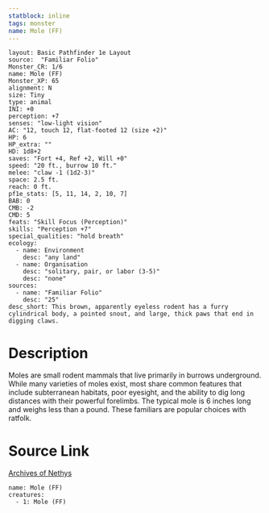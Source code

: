 ```yaml
---
statblock: inline
tags: monster
name: Mole (FF)
---
```

```statblock
layout: Basic Pathfinder 1e Layout
source:  "Familiar Folio"
Monster_CR: 1/6
name: Mole (FF)
Monster_XP: 65
alignment: N
size: Tiny
type: animal
INI: +0
perception: +7
senses: "low-light vision"
AC: "12, touch 12, flat-footed 12 (size +2)"
HP: 6
HP_extra: ""
HD: 1d8+2
saves: "Fort +4, Ref +2, Will +0"
speed: "20 ft., burrow 10 ft."
melee: "claw -1 (1d2-3)"
space: 2.5 ft.
reach: 0 ft.
pf1e_stats: [5, 11, 14, 2, 10, 7]
BAB: 0
CMB: -2
CMD: 5
feats: "Skill Focus (Perception)"
skills: "Perception +7"
special_qualities: "hold breath"
ecology:
  - name: Environment
    desc: "any land"
  - name: Organisation
    desc: "solitary, pair, or labor (3-5)"
    desc: "none"
sources:
  - name: "Familiar Folio"
    desc: "25"
desc_short: This brown, apparently eyeless rodent has a furry cylindrical body, a pointed snout, and large, thick paws that end in digging claws.
```
# Description
Moles are small rodent mammals that live primarily in burrows underground. While many varieties of moles exist, most share common features that include subterranean habitats, poor eyesight, and the ability to dig long distances with their powerful forelimbs. The typical mole is 6 inches long and weighs less than a pound. These familiars are popular choices with ratfolk.
# Source Link
[Archives of Nethys](https://aonprd.com/MonsterDisplay.aspx?ItemName=Mole%20(FF))
```encounter-table
name: Mole (FF)
creatures:
  - 1: Mole (FF)
```
